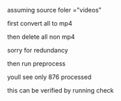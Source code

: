 assuming source foler ="videos"

first convert all to mp4

then delete all non mp4

sorry for redundancy

then run preprocess

youll see only 876 processed

this can be verified by running check
